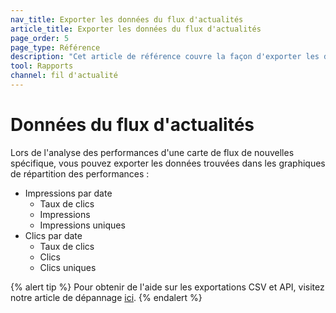 ```yaml
---
nav_title: Exporter les données du flux d'actualités
article_title: Exporter les données du flux d'actualités
page_order: 5
page_type: Référence
description: "Cet article de référence couvre la façon d'exporter les données du flux de nouvelles."
tool: Rapports
channel: fil d'actualité
---
```


# Données du flux d'actualités

Lors de l'analyse des performances d'une carte de flux de nouvelles spécifique, vous pouvez exporter les données trouvées dans les graphiques de répartition des performances :

- Impressions par date
    - Taux de clics
    - Impressions
    - Impressions uniques
- Clics par date
    - Taux de clics
    - Clics
    - Clics uniques

{% alert tip %}
Pour obtenir de l'aide sur les exportations CSV et API, visitez notre article de dépannage [ici]({{site.baseurl}}/user_guide/data_and_analytics/export_braze_data/export_troubleshooting/).
{% endalert %}